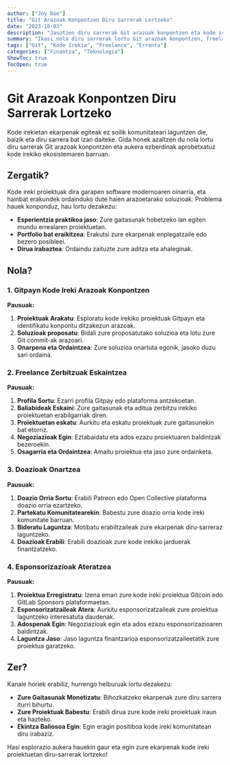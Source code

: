 ```yaml
---
author: ["Joy Doe"]
title: "Git Arazoak Konpontzen Diru Sarrerak Lortzeko"
date: "2023-10-03"
description: "Jasotzen diru sarrerak Git arazoak konpontzen eta kode ireki proiektuei ekarpenak egiten bidez."
summary: "Ikasi nola diru sarrerak lortu Git arazoak konpontzen, freelance zerbitzuak eskaintzen, doazioak onartzen eta esponsorizazioak jasotzen ireki proiektuetan."
tags: ["Git", "Kode Irekia", "Freelance", "Errenta"]
categories: ["Finantza", "Teknologia"]
ShowToc: true
TocOpen: true
---
```


# Git Arazoak Konpontzen Diru Sarrerak Lortzeko

Kode irekietan ekarpenak egiteak ez soilik komunitateari laguntzen die, baizik eta diru sarrera bat izan daiteke. Gida honek azaltzen du nola lortu diru sarrerak Git arazoak konpontzen eta aukera ezberdinak aprobetxatuz kode irekiko ekosistemaren barruan.

## Zergatik?

Kode ireki proiektuak dira garapen software modernoaren oinarria, eta hainbat erakundek ordainduko dute haien arazoetarako soluzioak. Problema hauek konponduz, hau lortu dezakezu:

- **Esperientzia praktikoa jaso**: Zure gaitasunak hobetzeko lan egiten mundu errealaren proiektuetan.
- **Portfolio bat eraikitzea**: Erakutsi zure ekarpenak enplegatzaile edo bezero posibleei.
- **Dirua irabaztea**: Ordaindu zaituzte zure aditza eta ahaleginak.

## Nola?

### 1. Gitpayn Kode Ireki Arazoak Konpontzen

**Pausuak:**
1. **Proiektuak Arakatu**: Esploratu kode irekiko proiektuak Gitpayn eta identifikatu konpontu ditzakezun arazoak.
2. **Soluzioak proposatu**: Bidali zure proposatutako soluzioa eta lotu zure Git commit-ak arazoari.
3. **Onarpena eta Ordaintzea**: Zure soluzioa onartuta egonik, jasoko duzu sari ordaina.

### 2. Freelance Zerbitzuak Eskaintzea

**Pausuak:**
1. **Profila Sortu**: Ezarri profila Gitpay edo plataforma antzekoetan.
2. **Baliabideak Eskaini**: Zure gaitasunak eta aditua zerbitzu irekiko proiektuetan erabilgarriak diren.
3. **Proiektuetan eskatu**: Aurkitu eta eskatu proiektuak zure gaitasunekin bat etorriz.
4. **Negoziazioak Egin**: Eztabaidatu eta ados ezazu proiektuaren baldintzak bezeroekin.
5. **Osagarria eta Ordaintzea**: Amaitu proiektua eta jaso zure ordainketa.

### 3. Doazioak Onartzea

**Pausuak:**
1. **Doazio Orria Sortu**: Erabili Patreon edo Open Collective plataforma doazio orria ezartzeko.
2. **Partekatu Komunitatearekin**: Babestu zure doazio orria kode ireki komunitate barruan.
3. **Bideratu Laguntza**: Motibatu erabiltzaileak zure ekarpenak diru-sarreraz laguntzeko.
4. **Doazioak Erabili**: Erabili doazioak zure kode irekiko jarduerak finantzatzeko.

### 4. Esponsorizazioak Ateratzea

**Pausuak:**
1. **Proiektua Erregistratu**: Izena eman zure kode ireki proiektua Gitcoin edo GitLab Sponsors plataformaetan.
2. **Esponsorizatzaileak Atera**: Aurkitu esponsorizatzaileak zure proiektua laguntzeko interesatuta daudenak.
3. **Adospenak Egin**: Negoziazioak egin eta ados ezazu esponsorizazioaren baldintzak.
4. **Laguntza Jaso**: Jaso laguntza finantzarioa esponsorizatzaileetatik zure proiektua garatzeko.

## Zer?

Kanale horiek erabiliz, hurrengo helburuak lortu dezakezu:

- **Zure Gaitasunak Monetizatu**: Bihozkatzeko ekarpenak zure diru sarrera iturri bihurtu.
- **Zure Proiektuak Babestu**: Erabili dirua zure kode ireki proiektuak iraun eta hazteko.
- **Ekintza Baliosoa Egin**: Egin eragin positiboa kode ireki komunitatean diru irabaziz.

Hasi esplorazio aukera hauekin gaur eta egin zure ekarpenak kode ireki proiektuetan diru-sarrerak lortzeko!